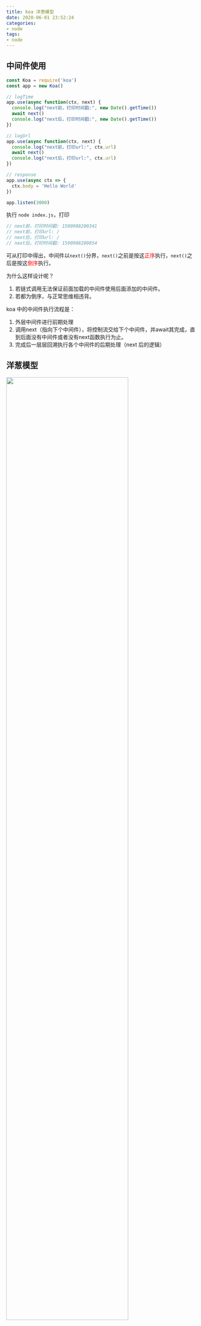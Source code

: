 ```yaml
---
title: koa 洋葱模型
date: 2020-06-01 23:52:24
categories: 
- node
tags:
- node
---
```



## 中间件使用

```js
const Koa = require('koa')
const app = new Koa()

// logTime
app.use(async function(ctx, next) {
  console.log("next前，打印时间戳:", new Date().getTime())
  await next()
  console.log("next后，打印时间戳:", new Date().getTime())
})

// logUrl
app.use(async function(ctx, next) {
  console.log("next前，打印url:", ctx.url)
  await next()
  console.log("next后，打印url:", ctx.url)
})

// response
app.use(async ctx => {
  ctx.body = 'Hello World'
})

app.listen(3000)
```

执行 `node index.js`，打印

```js
// next前，打印时间戳: 1590988200341
// next前，打印url: /
// next后，打印url: /
// next后，打印时间戳: 1590988200854
```

可从打印中得出，中间件以`next()`分界，`next()`之前是按这<font color=red>正序</font>执行，`next()`之后是按这<font color=red>倒序</font>执行。

为什么这样设计呢？

1. 若链式调用无法保证前面加载的中间件使用后面添加的中间件。
2. 若都为倒序，与正常思维相违背。

koa 中的中间件执行流程是：
1. 外层中间件进行前期处理
2. 调用next（指向下个中间件），将控制流交给下个中间件，并await其完成，直到后面没有中间件或者没有next函数执行为止。
3. 完成后一层层回溯执行各个中间件的后期处理（next 后的逻辑）


## 洋葱模型

<img src="/images/koa/1.png" width="80%">
<img src="/images/koa/2.png" width="80%">


## 探索 自己实现洋葱模型中间件

1. 参数： 要把上下文ctx对象和下一个中间件next传给当前的中间件
2. 必须要等待下一个中间件执行完，再执行当前中间件的后续逻辑

```js
const middleware = []
let mw1 = async function(ctx, next) {
  console.log('next 前，第1个中间件')
  await next()
  console.log('next 后，第1个中间件')
}
let mw2 = async function(ctx, next) {
  console.log('next 前，第2个中间件')
  await next()
  console.log('next 后，第2个中间件')
}
let mw3 = async function(ctx, next) {
  console.log('第三个，没有next了')
}

function use(mw) {
  middleware.push(mw)
}
use(mw1)
use(mw2)
use(mw3)
let i = 0

let fn = function(ctx) {
  let cuurrentMW = middleware[i]
  return cuurrentMW(ctx, middleware[++i])
}
fn()
```

打印
```js
// next 前，第1个中间件
// next 前，第2个中间件
// next is not a function
```
`next`只有第一次只像第二个`middleware`,后面没有进行依次传递。

思考：怎么包装`middleware`传递给下个参数呢？

看个例子：

```js
function sum(a, b) {
  return a + b;
}
sum(1, 2) // 3
// ------>
sumPlus = sum.bind(null, 1 ,2)
sumPlus() // 3
```

bind会将当时的参数保留下来，修改下实现的代码

```js
const middleware = []
let mw1 = async function (ctx, next) {
    console.log("next前，第1个中间件")
    await next()
    console.log("next后，第1个中间件")
}
let mw2 = async function (ctx, next) {
    console.log("next前，第2个中间件")
    await next()
    console.log("next后，第2个中间件")
}
let mw3 = async function (ctx, next) {
    console.log("第3个中间件，没有next了")
}

function use(mw) {
    middleware.push(mw)
}

use(mw1)
use(mw2)
use(mw3)

let fn = function (ctx) {
  function dispatch(i) {
      let currentMW = middleware[i]
      if(!currentMW) return
      return currentMW(ctx, dispatch.bind(null, i + 1))
  }
  return dispatch(0)
}

fn()
```

打印
```js
// next 前，第1个中间件
// next 前，第2个中间件
// 第3个中间件，没有next了
// next后，第2个中间件
// next后，第1个中间件


```
这样就实现了简易版的中间件，下面我们看下源码的实现，相差不多，加了`promise`包装和一些错误处理。


## koa-componse 源码相关

1. `app.listen(port)` [源码地址](https://github.com/koajs/koa/blob/master/lib/application.js#L78)

```js
listen(...args) {
  debug('listen');
  const server = http.createServer(this.callback());
  return server.listen(...args);
}
```
createServer 执行 `this.callback()`


2. `this.callback()` [源码地址](https://github.com/koajs/koa/blob/698ce0afbfac6480400625729a4b8fc4b4203fdc/lib/application.js#L143)

```js
callback() {
  const fn = compose(this.middleware);

  if (!this.listenerCount('error')) this.on('error', this.onerror);

  const handleRequest = (req, res) => {
    const ctx = this.createContext(req, res);
    return this.handleRequest(ctx, fn);
  };

  return handleRequest;
}

```
我们只看第一行 `const fn = compose(this.middleware);`, `compose` 执行中间件

3. 那我们中间件何时添加的呢？当然是发生在 `use` [源码地址](https://github.com/koajs/koa/blob/698ce0afbfac6480400625729a4b8fc4b4203fdc/lib/application.js#L122)

```js
 use(fn) {
    if (typeof fn !== 'function') throw new TypeError('middleware must be a function!');
    if (isGeneratorFunction(fn)) {
      deprecate('Support for generators will be removed in v3. ' +
                'See the documentation for examples of how to convert old middleware ' +
                'https://github.com/koajs/koa/blob/master/docs/migration.md');
      fn = convert(fn);
    }
    debug('use %s', fn._name || fn.name || '-');
    this.middleware.push(fn);
    return this;
  }
```


4. `componse 函数` [源码地址](https://github.com/koajs/compose/blob/master/index.js)

```js
function compose (middleware) {
  if (!Array.isArray(middleware)) throw new TypeError('Middleware stack must be an array!')
  for (const fn of middleware) {
    if (typeof fn !== 'function') throw new TypeError('Middleware must be composed of functions!')
  }
  return function (context, next) {
    // last called middleware #
    let index = -1
    return dispatch(0)
    function dispatch (i) {
      if (i <= index) return Promise.reject(new Error('next() called multiple times'))
      index = i
      let fn = middleware[i]
      if (i === middleware.length) fn = next
      if (!fn) return Promise.resolve()
      try {
        return Promise.resolve(fn(context, dispatch.bind(null, i + 1)));
      } catch (err) {
        return Promise.reject(err)
      }
    }
  }
}
```


## 参考链接

[koa git 仓库](https://github.com/koajs/koa)